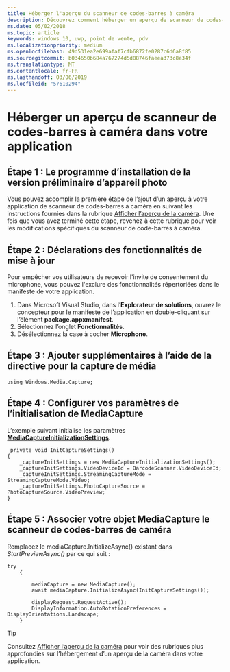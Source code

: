 ```yaml
---
title: Héberger l'aperçu du scanneur de codes-barres à caméra
description: Découvrez comment héberger un aperçu de scanneur de codes-barres à caméra dans votre application
ms.date: 05/02/2018
ms.topic: article
keywords: windows 10, uwp, point de vente, pdv
ms.localizationpriority: medium
ms.openlocfilehash: 49d531ea2e699afaf7cfb6872fe0287c6d6a8f85
ms.sourcegitcommit: b034650b684a767274d5d88746faeea373c8e34f
ms.translationtype: MT
ms.contentlocale: fr-FR
ms.lasthandoff: 03/06/2019
ms.locfileid: "57610294"
---
```

# <a name="hosting-a-camera-barcode-scanner-preview-in-your-application"></a>Héberger un aperçu de scanneur de codes-barres à caméra dans votre application
## <a name="step-1-setup-your-camera-preview"></a>Étape 1 : Le programme d’installation de la version préliminaire d’appareil photo
Vous pouvez accomplir la première étape de l’ajout d’un aperçu à votre application de scanneur de codes-barres à caméra en suivant les instructions fournies dans la rubrique [Afficher l’aperçu de la caméra](../audio-video-camera/simple-camera-preview-access.md).  Une fois que vous avez terminé cette étape, revenez à cette rubrique pour voir les modifications spécifiques du scanneur de code-barres à caméra.

## <a name="step-2-update-capability-declarations"></a>Étape 2 : Déclarations des fonctionnalités de mise à jour
Pour empêcher vos utilisateurs de recevoir l'invite de consentement du microphone, vous pouvez l'exclure des fonctionnalités répertoriées dans le manifeste de votre application.

1. Dans Microsoft Visual Studio, dans l’**Explorateur de solutions**, ouvrez le concepteur pour le manifeste de l’application en double-cliquant sur l’élément **package.appxmanifest**.
2. Sélectionnez l’onglet **Fonctionnalités**.
3. Désélectionnez la case à cocher **Microphone**.

 ## <a name="step-3-add-additional-using-directive-for-media-capture"></a>Étape 3 : Ajouter supplémentaires à l’aide de la directive pour la capture de média

```Csharp
using Windows.Media.Capture;
```

## <a name="step-4-set-up-your-mediacapture-initialization-settings"></a>Étape 4 : Configurer vos paramètres de l’initialisation de MediaCapture
L’exemple suivant initialise les paramètres [**MediaCaptureInitializationSettings**](https://docs.microsoft.com/uwp/api/windows.media.capture.mediacaptureinitializationsettings). 

```Csharp
 private void InitCaptureSettings()
{
    _captureInitSettings = new MediaCaptureInitializationSettings();
    _captureInitSettings.VideoDeviceId = BarcodeScanner.VideoDeviceId;
    _captureInitSettings.StreamingCaptureMode = StreamingCaptureMode.Video;
    _captureInitSettings.PhotoCaptureSource = PhotoCaptureSource.VideoPreview;
}
```
## <a name="step-5-associate-your-mediacapture-object-with-the-camera-barcode-scanner"></a>Étape 5 : Associer votre objet MediaCapture le scanneur de codes-barres de caméra
Remplacez le mediaCapture.InitializeAsync() existant dans *StartPreviewAsync()* par ce qui suit :

```Csharp
try
    {

        mediaCapture = new MediaCapture();
        await mediaCapture.InitializeAsync(InitCaptureSettings());

        displayRequest.RequestActive();
        DisplayInformation.AutoRotationPreferences = DisplayOrientations.Landscape;
    }
```

> [!TIP]
> Consultez [Afficher l’aperçu de la caméra](https://docs.microsoft.com/windows/uwp/audio-video-camera/simple-camera-preview-access#add-capability-declarations-to-the-app-manifest) pour voir des rubriques plus approfondies sur l’hébergement d’un aperçu de la caméra dans votre application.
